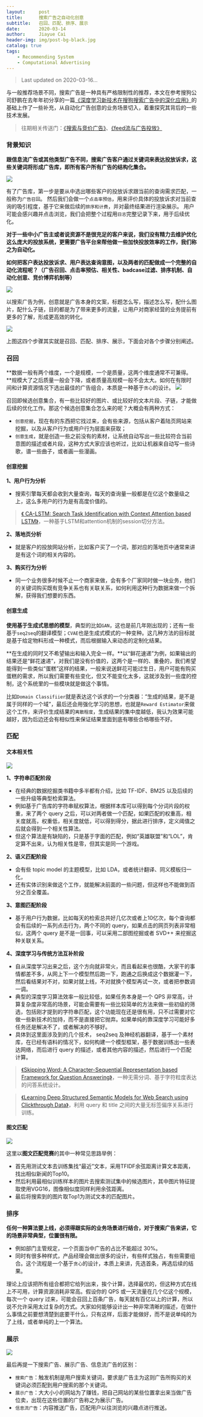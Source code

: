 ```yaml
---
layout:     post
title:      搜索广告之自动化创意
subtitle:   召回、匹配、排序、展示
date:       2020-03-14
author:     Jiayue Cai
header-img: img/post-bg-black.jpg
catalog: true
tags:
    - Recommending System
    - Computational Advertising
---
```



> Last updated on 2020-03-16... 

与一般推荐场景不同，搜索广告是一种具有严格限制性的推荐，本文在参考搜狗公司舒鹏在去年年初分享的一篇[《深度学习新技术在搜狗搜索广告中的深化应用》](https://www.infoq.cn/article/giw*kXwu7mtc6aTWM1Pc)的基础上作了一些补充，从自动化广告创意的业务场景切入，着重探究其背后的一些技术发展。

> 往期相关传送门：[《搜索与竞价广告》](https://coladrill.github.io/2019/01/13/%E6%90%9C%E7%B4%A2%E4%B8%8E%E7%AB%9E%E4%BB%B7%E5%B9%BF%E5%91%8A/)、[《feed流与广告投放》](https://coladrill.github.io/2018/11/25/feed%E6%B5%81%E4%B8%8E%E5%B9%BF%E5%91%8A%E6%8A%95%E6%94%BE/)

### 背景知识

**跟信息流广告或其他类型广告不同，搜索广告客户通过关键词来表达投放诉求，这些关键词将形成广告库，即所有客户所有广告的结构化集合。**

![](/img/post/20200314/1.png)

有了广告库，第一步是要从中选出哪些客户的投放诉求跟当前的查询需求匹配，一般称为`广告召回`。
然后我们会做一个`点击率预估`，用来评价具体的投放诉求对当前查询的吸引程度，基于它来做后续的`排序和计费`，并对最终结果进行渲染展示。
用户可能会感兴趣并点击浏览，我们会把整个过程用`日志`完整记录下来，用于后续优化。

**对于一些中小广告主或者说资源不是很充足的客户来说，我们没有精力去维护优化这么庞大的投放系统，更需要广告平台来帮他做一些加快投放效率的工作，我们称之为自动化。**

**如何把客户表达投放诉求、用户表达查询意图，以及两者的匹配做成一个完整的自动化流程呢？（广告召回、点击率预估、相关性、badcase过滤、排序机制、自动化创意、竞价博弈机制等）**

![](/img/post/20200314/2.png)

以搜索广告为例，创意就是广告本身的文案，标题怎么写，描述怎么写，配什么图片，配什么子链，目的都是为了带来更多的流量，让用户对商家经营的业务提前有更多的了解，形成更高效的转化。

![](/img/post/20200314/3.png)

上图这四个步骤其实就是召回、匹配、排序、展示，下面会对各个步骤分别阐述。

### 召回

**数据一般有两个维度，一个是规模，一个是质量，这两个维度通常不可兼得。**规模大了之后质量一般会下降，或者质量高规模一般不会太大。如何在有限时间和计算资源情况下选出最佳的广告组合，本质是一种基于`贪心`的设计。
![](/img/post/20200314/6.png)

召回即候选创意集合，有一些比较好的图片、或比较好的文本片段、子链，才能做后续的优化工作。那这个候选创意集合怎么来的呢？大概会有两种方式：
- `创意挖掘`，现在有的东西把它找过来，会有些来源，包括从客户着陆页网站来挖掘，以及从客户行为或用户行为层面来获取；
- `创意生成`，就是创造一些之前没有的素材，让系统自动写出一些比较符合当前意图的描述或者片段，这种方式大家应该也听过，比如让机器来自动写一些诗歌，谱一些曲子，或者画一些漫画。

#### 创意挖掘

**1、用户行为分析**
- 搜索引擎每天都会收到大量查询，每天的查询量一般都是在亿这个数量级之上，这么多用户的行为是有高度价值的。

> [《 CA-LSTM: Search Task Identification with Context Attention based LSTM》](https://dl.acm.org/doi/abs/10.1145/3209978.3210087)，一种基于LSTM和attention机制的session切分方法。

**2、落地页分析**
- 就是客户的投放网站分析，比如客户买了一个词，那对应的落地页中通常来讲是有这个词的相关内容的。

**3、购买行为分析**
- 同一个业务很多时候不止一个商家来做，会有多个厂家同时做一块业务，他们的关键词购买既有竞争关系也有关联关系，如何利用这种行为数据来做一个拆解，获得我们想要的东西。

#### 创意生成

**使用基于生成式思想的模型**，典型的比如`GAN`，这也是前几年刚出现的；还有一些基于`seq2seq`的翻译模型；`CVAE`也是生成式模式的一种变种。这几种方法的目标就是基于给定物料形成一种模式，而后根据输入来动态的定制化结果。

**在生成的同时又不希望输出和输入完全一样。**以“鲜花速递”为例，如果输出的结果还是“鲜花速递”，对我们是没有价值的，这两个是一样的、重叠的，我们希望能得到一些类似“蛋糕”这样的结果，一般来说送鲜花可能过生日，用户可能有购买蛋糕的需求，所以我们需要有些变化，但又不能变化太多，这就涉及到一些度的控制，这个系统里的一些模块就是做这个事情。

比如` Domain Classifiier `就是表达这个诉求的一个分类器：“生成的结果，是不是属于同样的一个域”，最后还会用强化学习的思想，也就是` Reward Estimator `来做这个工作，来评价生成结果的`离散程度`，生成结果的集中度越低，我认为效果可能越好，因为后边还会有相似性来保证结果里面到底有哪些合格哪些不好。

### 匹配

#### 文本相关性

![](/img/post/20200314/4.png)

**1、字符串匹配阶段**
- 在经典的数据挖掘类书籍中多半都有介绍，比如 TF-IDF、BM25 以及后续的一些升级等典型检索算法。
- 例如基于广告库的字符串赋权算法，根据样本库可以得到每个分词片段的权重，来了两个 query 之后，可以对两者做一个匹配，如果匹配的权重高，相关度就高，权重低，相关度就低，可以得到得分，据此进行排序，定义阈值之后就会得到一个相关性算法。
- 但这个算法是有缺陷的，只是基于字面的匹配，例如“英雄联盟”和“LOL”，肯定算不出来，认为相关性是零，但其实是同一个游戏。

**2、语义匹配阶段**
- 会有些 topic model 的主题模型，比如 LDA，或者统计翻译、同义模板归一化，
- 还有实体识别来做这个工作，就能解决前面的一些问题，但这样也不能做到百分之百全覆盖。

**3、意图匹配阶段**
- 基于用户行为数据，比如每天的检索总共好几亿次或者上10亿次，每个查询都会有后续的一系列点击行为，两个不同的 query，如果点击的网页列表非常相似，这两个 query 是不是一回事，可以采用二部图挖掘或者 SVD++ 来挖掘这种关联关系。

**4、深度学习与传统方法互补阶段**
- 自从深度学习出来之后，这个方向就非常火，而且看起来也很酷，大家干的事情都差不多，从网上下一个模型然后跑一下，跑通之后换成这个数据灌一下，然后看结果对不对，如果对就上线，不对就换个模型再试一次，或者把参数调一调。
- 典型的深度学习算法效率一般比较低，如果任务本身是一个 QPS 非常高，计算复杂度非常高的场景，可能会需要有一些比较简单的方法来做一些初级的筛选，包括刚才提到的字符串匹配，这个功能现在还是很有用，只不过需要对它做一些新技术的加持，而不是直接把它抛弃。如果单纯的靠深度学习可能好多任务还是解决不了，或者解决的不够好。
- 具体到这里面涉及到的几个技术， seq2seq 及神经机器翻译，基于一个素材库，在已经有语料的情况下，如何构建一个模型框架，基于数据训练出一些表达网络，而后进行 query 的描述，或者其他内容的描述，然后进行一个匹配计算。

> [《Skipping Word: A Character-Sequential Representation based Framework for Question Answering》](https://arxiv.org/pdf/1609.00565.pdf)，一种无需分词、基于字符粒度表达的问答系统设计。

> [《Learning Deep Structured Semantic Models for Web Search using Clickthrough Data》](https://www.microsoft.com/en-us/research/wp-content/uploads/2016/02/cikm2013_DSSM_fullversion.pdf)，利用 query 和 title 之间的大量无标签偏序关系进行训练。

#### 图文匹配

![](/img/post/20200314/5.png)

这里以**图文匹配竞赛**的其中一种常见思路举例：
- 首先用测试文本去训练集找“最近”文本，采用TFIDF余弦距离计算文本距离，找出相似新闻的Top10。
- 然后利用最相似训练样本的图片去搜索测试集中的候选图片，其中图片特征提取使用VGG16，图像相似度同样利用余弦距离。
- 最后将搜索到的图片取Top1为测试文本的匹配图片。

### 排序

**任何一种算法要上线，必须得跟实际的业务场景进行结合，对于搜索广告来讲，它的场景非常典型，位置很有限。**
- 例如部门主管规定，一个页面当中广告的占比不能超过 30%。
- 同时有很多种样式，产品经理会做出很多的设计，有些样式独占，有些需要组合。这个流程是一个基于`贪心`的设计，本质上来讲，先选首条，再选后续的结果。

理论上应该把所有组合都把它给列出来，挨个计算，选择最优的，但这种方式在线上不可用，计算资源消耗非常高。假设你的 QPS 或一天流量在几个亿这个规模，每次一个 query 过来，可能会召回上百条广告，每天就有百亿以上的计算，所以说不允许采用太过复杂的方式。大家如何能够设计出一种非常清晰的描述，在做什么事情之前要想清楚到底要干什么，只有这样，后面才能做好，而不是说单纯的为了上线，或者单纯的上一个算法。

### 展示

![](/img/post/20200314/7.png)

最后再提一下搜索广告、展示广告、信息流广告的区别：
- `搜索广告`：触发机制是用户搜索关键词，要求是广告主为这则广告所购买的关键词必须匹配到用户搜索的那个关键词。
- `展示广告`：大大小小的网站为了赚钱，把自己网站的某些位置拿出来当做广告位卖，出现在这些位置的广告称之为展示广告。
- `信息流广告`：内容推送广告，匹配用户以往浏览的兴趣点进行推送。

